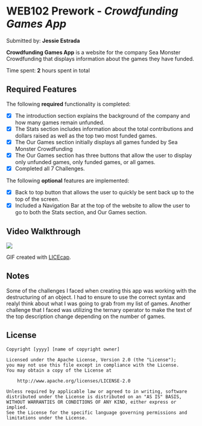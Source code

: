 # WEB102 Prework - *Crowdfunding Games App*

Submitted by: **Jessie Estrada**

**Crowdfunding Games App** is a website for the company Sea Monster Crowdfunding that displays information about the games they have funded.

Time spent: **2** hours spent in total

## Required Features 

The following **required** functionality is completed:

* [x] The introduction section explains the background of the company and how many games remain unfunded.
* [x] The Stats section includes information about the total contributions and dollars raised as well as the top two most funded games.
* [x] The Our Games section initially displays all games funded by Sea Monster Crowdfunding
* [x] The Our Games section has three buttons that allow the user to display only unfunded games, only funded games, or all games.
* [x] Completed all 7 Challenges.

The following **optional** features are implemented:

* [x] Back to top button that allows the user to quickly be sent back up to the top of the screen.
* [x] Included a Navigation Bar at the top of the website to allow the user to go to both the Stats section, and Our Games section.

## Video Walkthrough
![](https://github.com/JessieEstrada/web102_prework/blob/main/SeaMonsterCrowdFunding.gif)
<!-- Replace this with whatever GIF tool you used! -->
GIF created with [LICEcap](https://www.cockos.com/licecap/).
<!-- Recommended tools:
[Kap](https://getkap.co/) for macOS
[ScreenToGif](https://www.screentogif.com/) for Windows
[peek](https://github.com/phw/peek) for Linux. -->

## Notes

Some of the challenges I faced when creating this app was working with the destructuring of an object. I had to ensure to use the correct syntax and realyl think about what I was going to grab from my list of games. Another challenge that I faced was utilizing the ternary operator to make the text of the top description change depending on the number of games.

## License

    Copyright [yyyy] [name of copyright owner]

    Licensed under the Apache License, Version 2.0 (the "License");
    you may not use this file except in compliance with the License.
    You may obtain a copy of the License at

        http://www.apache.org/licenses/LICENSE-2.0

    Unless required by applicable law or agreed to in writing, software
    distributed under the License is distributed on an "AS IS" BASIS,
    WITHOUT WARRANTIES OR CONDITIONS OF ANY KIND, either express or implied.
    See the License for the specific language governing permissions and
    limitations under the License.
